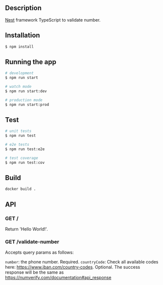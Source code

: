 
## Description

[Nest](https://github.com/nestjs/nest) framework TypeScript to validate number.

## Installation

```bash
$ npm install
```

## Running the app

```bash
# development
$ npm run start

# watch mode
$ npm run start:dev

# production mode
$ npm run start:prod
```

## Test

```bash
# unit tests
$ npm run test

# e2e tests
$ npm run test:e2e

# test coverage
$ npm run test:cov
```

## Build

```bash
docker build .
```

## API

### GET /
Return 'Hello World!'.

### GET /validate-number
Accepts query params as follows:

`number`: the phone number. Required.
`countryCode`: Check all available codes here: https://www.iban.com/country-codes. Optional.
The success response will be the same as https://numverify.com/documentation#api_response
